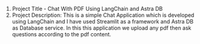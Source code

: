1. Project Title - Chat With PDF Using LangChain and Astra DB
2. Project Description: This is a simple Chat Application which is developed using LangChain and I have used Streamlit as a framework and Astra DB as Database service. In this this application
                        we upload any pdf then ask questions according to the pdf content.

